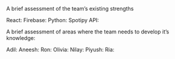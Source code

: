 A brief assessment of the team’s existing strengths

React:
Firebase:
Python:
Spotipy API:



A brief assessment of areas where the team needs to develop it’s knowledge:

Adil: 
Aneesh: 
Ron: 
Olivia: 
Nilay:
Piyush:
Ria: 
